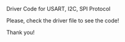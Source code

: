 Driver Code for USART, I2C, SPI Protocol

Please, check the driver file to see the code!

Thank you!
